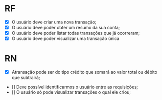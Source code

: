 # RF

- [x] O usuário deve criar uma nova transação;
- [x] O usuário deve poder obter um resumo da sua conta;
- [x] O usuário deve poder listar todas transações que já ocorreram;
- [x] O usuário deve poder visualizar uma transação única

# RN

- [x] Atransação pode ser do tipo crédito que somará ao valor total ou débito que subtrairá;
- [] Deve possível identificarmos o usuário entre as requisições;
- [] O usuário só pode visualizar transações o qual ele criou; 